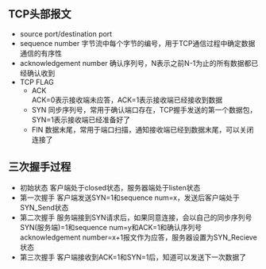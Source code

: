 ## TCP头部报文
* source port/destination port
* sequence number
字节流中每个字节的编号，用于TCP通信过程中确定数据通信的有序性
* acknowledgement number
确认序列号，N表示之前N-1为止的所有数据都已经确认收到
* TCP FLAG
   * ACK            
ACK=0表示接收端未应答，ACK=1表示接收端已经接收到数据
   * SYN
同步序列号，常用于确认端口存在，TCP握手发送的第一个数据包，SYN=1表示接收端已经准备好了
   * FIN
数据末尾，常用于端口扫描，通知接收端已经到数据末尾，可以关闭连接了

## 三次握手过程
* 初始状态
客户端处于closed状态，服务器端处于listen状态
* 第一次握手
客户端发送SYN=1和sequence num=x，发送后客户端处于SYN_Send状态
* 第二次握手
服务端接到SYN请求后，如果同意连接，会以自己的同步序列号SYN(服务端)=1和sequence num=y和ACK=1和确认序列号acknowledgement number=x+1报文作为应答，服务器设置为SYN_Recieve状态
* 第三次握手
客户端接收到ACK=1和SYN=1后，知道可以发送下一次数据了